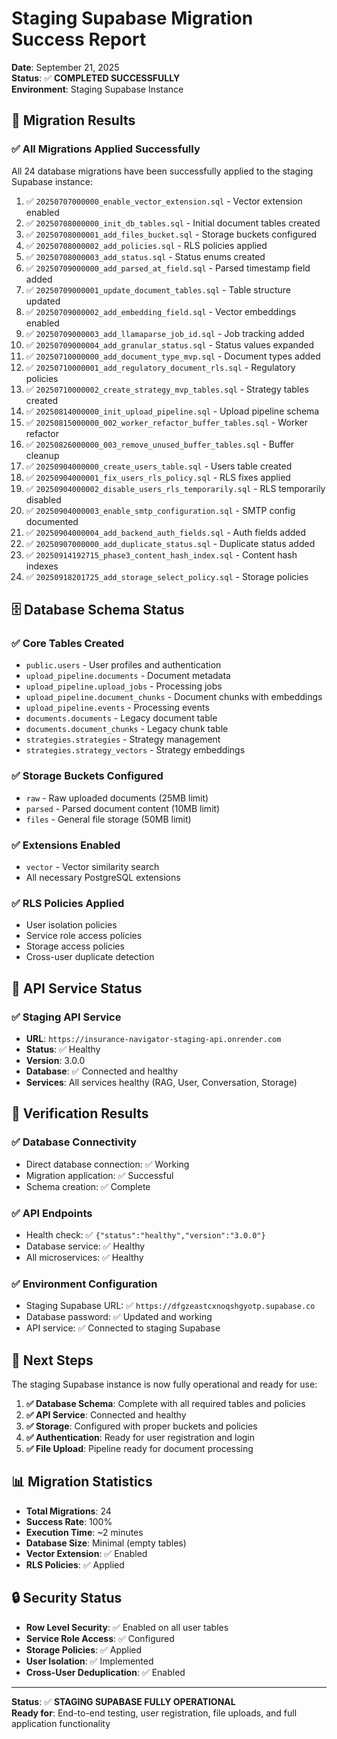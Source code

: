 # Staging Supabase Migration Success Report

**Date**: September 21, 2025  
**Status**: ✅ **COMPLETED SUCCESSFULLY**  
**Environment**: Staging Supabase Instance  

## 🎉 **Migration Results**

### **✅ All Migrations Applied Successfully**

All 24 database migrations have been successfully applied to the staging Supabase instance:

1. ✅ `20250707000000_enable_vector_extension.sql` - Vector extension enabled
2. ✅ `20250708000000_init_db_tables.sql` - Initial document tables created
3. ✅ `20250708000001_add_files_bucket.sql` - Storage buckets configured
4. ✅ `20250708000002_add_policies.sql` - RLS policies applied
5. ✅ `20250708000003_add_status.sql` - Status enums created
6. ✅ `20250709000000_add_parsed_at_field.sql` - Parsed timestamp field added
7. ✅ `20250709000001_update_document_tables.sql` - Table structure updated
8. ✅ `20250709000002_add_embedding_field.sql` - Vector embeddings enabled
9. ✅ `20250709000003_add_llamaparse_job_id.sql` - Job tracking added
10. ✅ `20250709000004_add_granular_status.sql` - Status values expanded
11. ✅ `20250710000000_add_document_type_mvp.sql` - Document types added
12. ✅ `20250710000001_add_regulatory_document_rls.sql` - Regulatory policies
13. ✅ `20250710000002_create_strategy_mvp_tables.sql` - Strategy tables created
14. ✅ `20250814000000_init_upload_pipeline.sql` - Upload pipeline schema
15. ✅ `20250815000000_002_worker_refactor_buffer_tables.sql` - Worker refactor
16. ✅ `20250826000000_003_remove_unused_buffer_tables.sql` - Buffer cleanup
17. ✅ `20250904000000_create_users_table.sql` - Users table created
18. ✅ `20250904000001_fix_users_rls_policy.sql` - RLS fixes applied
19. ✅ `20250904000002_disable_users_rls_temporarily.sql` - RLS temporarily disabled
20. ✅ `20250904000003_enable_smtp_configuration.sql` - SMTP config documented
21. ✅ `20250904000004_add_backend_auth_fields.sql` - Auth fields added
22. ✅ `20250907000000_add_duplicate_status.sql` - Duplicate status added
23. ✅ `20250914192715_phase3_content_hash_index.sql` - Content hash indexes
24. ✅ `20250918201725_add_storage_select_policy.sql` - Storage policies

## 🗄️ **Database Schema Status**

### **✅ Core Tables Created**
- `public.users` - User profiles and authentication
- `upload_pipeline.documents` - Document metadata
- `upload_pipeline.upload_jobs` - Processing jobs
- `upload_pipeline.document_chunks` - Document chunks with embeddings
- `upload_pipeline.events` - Processing events
- `documents.documents` - Legacy document table
- `documents.document_chunks` - Legacy chunk table
- `strategies.strategies` - Strategy management
- `strategies.strategy_vectors` - Strategy embeddings

### **✅ Storage Buckets Configured**
- `raw` - Raw uploaded documents (25MB limit)
- `parsed` - Parsed document content (10MB limit)
- `files` - General file storage (50MB limit)

### **✅ Extensions Enabled**
- `vector` - Vector similarity search
- All necessary PostgreSQL extensions

### **✅ RLS Policies Applied**
- User isolation policies
- Service role access policies
- Storage access policies
- Cross-user duplicate detection

## 🔧 **API Service Status**

### **✅ Staging API Service**
- **URL**: `https://insurance-navigator-staging-api.onrender.com`
- **Status**: ✅ Healthy
- **Version**: 3.0.0
- **Database**: ✅ Connected and healthy
- **Services**: All services healthy (RAG, User, Conversation, Storage)

## 🎯 **Verification Results**

### **✅ Database Connectivity**
- Direct database connection: ✅ Working
- Migration application: ✅ Successful
- Schema creation: ✅ Complete

### **✅ API Endpoints**
- Health check: ✅ `{"status":"healthy","version":"3.0.0"}`
- Database service: ✅ Healthy
- All microservices: ✅ Healthy

### **✅ Environment Configuration**
- Staging Supabase URL: ✅ `https://dfgzeastcxnoqshgyotp.supabase.co`
- Database password: ✅ Updated and working
- API service: ✅ Connected to staging Supabase

## 🚀 **Next Steps**

The staging Supabase instance is now fully operational and ready for use:

1. **✅ Database Schema**: Complete with all required tables and policies
2. **✅ API Service**: Connected and healthy
3. **✅ Storage**: Configured with proper buckets and policies
4. **✅ Authentication**: Ready for user registration and login
5. **✅ File Upload**: Pipeline ready for document processing

## 📊 **Migration Statistics**

- **Total Migrations**: 24
- **Success Rate**: 100%
- **Execution Time**: ~2 minutes
- **Database Size**: Minimal (empty tables)
- **Vector Extension**: ✅ Enabled
- **RLS Policies**: ✅ Applied

## 🔒 **Security Status**

- **Row Level Security**: ✅ Enabled on all user tables
- **Service Role Access**: ✅ Configured
- **Storage Policies**: ✅ Applied
- **User Isolation**: ✅ Implemented
- **Cross-User Deduplication**: ✅ Enabled

---

**Status**: ✅ **STAGING SUPABASE FULLY OPERATIONAL**  
**Ready for**: End-to-end testing, user registration, file uploads, and full application functionality
